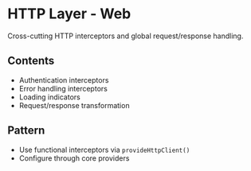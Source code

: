 # HTTP Layer - Web

Cross-cutting HTTP interceptors and global request/response handling.

## Contents
- Authentication interceptors
- Error handling interceptors
- Loading indicators
- Request/response transformation

## Pattern
- Use functional interceptors via `provideHttpClient()`
- Configure through core providers